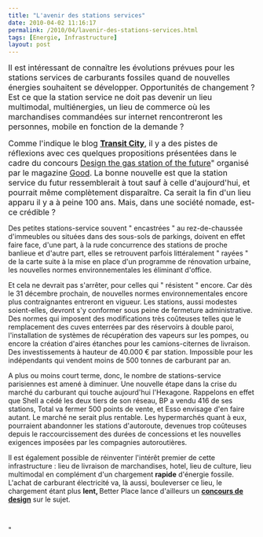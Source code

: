```yaml
---
title: "L'avenir des stations services"
date: 2010-04-02 11:16:17
permalink: /2010/04/lavenir-des-stations-services.html
tags: [Energie, Infrastructure]
layout: post
---
```


<p><span><font size="3">Il est intéressant de connaître les évolutions prévues pour les stations services de carburants fossiles quand de nouvelles énergies souhaitent se développer. Opportunités de changement ? Est ce que la station service ne doit pas devenir un lieu multimodal, multiénergies, un lieu de commerce où les marchandises commandées sur internet rencontreront les personnes, mobile en fonction de la demande ?</font></span></p> <p><span><font size="3">Comme l'indique le blog <strong><span style="text-decoration: underline"><a href="http://transit-city.blogspot.com/2010/03/gas-station-of-future.html" target="_blank">Transit City</a></span></strong>, il y a des <span style="font-family:">pistes de réflexions avec ces quelques propositions présentées dans le cadre du concours <span><span style=""font-weight: bold""><a href=""http://www.good.is/post/design-the-gas-station-of-the-future-submissions?utm_source=feedburner&utm_medium=feed&utm_campaign=Feed%3A+good%2Flbvp+%28GOOD+Main+RSS+Feed%29&utm_content=Twitter""><font color=""#225588"">Design the gas station of the future</font></a></span></span></span>" organisé par le magazine <span><a href=""http://www.good.is/""><font color=""#225588"">Good</font></a></span>. La bonne nouvelle est que la station service du futur ressemblerait à tout sauf à celle d'aujourd'hui, et pourrait même complètement disparaître. Ca serait la fin d'un lieu apparu il y a à peine 100 ans. Mais, dans une société nomade, est-ce crédible ? </font><br /><a href="https://gabrielplassat.github.io/transportsdufutur/wp-content/uploads/sites/6/old/6a0120a66d2ad4970b0133ec666e66970b-pi.jpg"" rel=""lightbox""><img alt=""Station_future"" border=""0"" class=""asset asset-image at-xid-6a0120a66d2ad4970b0133ec666e66970b "" src=""/wp-content/uploads/sites/6/old/6a0120a66d2ad4970b0133ec666e66970b-500pi.jpg"" title=""Station_future"" /></a> <br /> </span></p> <p><span> </span></p>  <!--more-->  <p><span><font size=""3"">Des petites stations-service souvent " encastrées " au rez-de-chaussée d'immeubles ou situées dans des sous-sols de parkings, doivent en effet faire face, d'une part, à la rude concurrence des stations de proche banlieue et d'autre part, elles se retrouvent parfois littéralement " rayées " de la carte suite à la mise en place d'un programme de rénovation urbaine, les nouvelles normes environnementales les éliminant d'office.</font></span></p> <p><span><font size=""3"">Et cela ne devrait pas s'arrêter, pour celles qui " résistent " encore. Car dès le 31 décembre prochain, de nouvelles normes environnementales encore plus contraignantes entreront en vigueur. Les stations, aussi modestes soient-elles, devront s'y conformer sous peine de fermeture administrative. Des normes qui imposent des modifications très coûteuses telles que le remplacement des cuves enterrées par des réservoirs à double paroi, l'installation de systèmes de récupération des vapeurs sur les pompes, ou encore la création d'aires étanches pour les camions-citernes de livraison. Des investissements à hauteur de 40.000 € par station. Impossible pour les indépendants qui vendent moins de 500 tonnes de carburant par an.</font></span></p> <p><span><font size=""3"">A plus ou moins court terme, donc, le nombre de stations-service parisiennes est amené à diminuer. Une nouvelle étape dans la crise du marché du carburant qui touche aujourd'hui l'Hexagone. Rappelons en effet que Shell a cédé les deux tiers de son réseau, BP a vendu 416 de ses stations, Total va fermer 500 points de vente, et Esso envisage d'en faire autant. Le marché ne serait plus rentable. Les hypermarchés quant à eux, pourraient abandonner les stations d'autoroute, devenues trop coûteuses depuis le raccourcissement des durées de concessions et les nouvelles exigences imposées par les compagnies autoroutières. </font></span></p> <p><span><font size=""3"">Il est également possible de réinventer l'intérêt premier de cette infrastructure : lieu de livraison de marchandises, hotel, lieu de culture, lieu multimodal en complément d'un chargement <strong>rapide</strong> d'énergie fossile. L'achat de carburant électricité va, là aussi, bouleverser ce lieu, le chargement étant plus <strong>lent, </strong>Better Place lance d'ailleurs un <strong><span style=""text-decoration: underline""><a href=""http://www.latribuneauto.com/reportages-68-2554-la-nissan-v2g-remporte-le-concours-de-design-du-salon-de-l-auto-de-los-angeles.html"" target=""_blank"">concours de design</a></span></strong> sur le sujet. </font></span></p> <p><span><font size=""3""></font></span> </p>"
